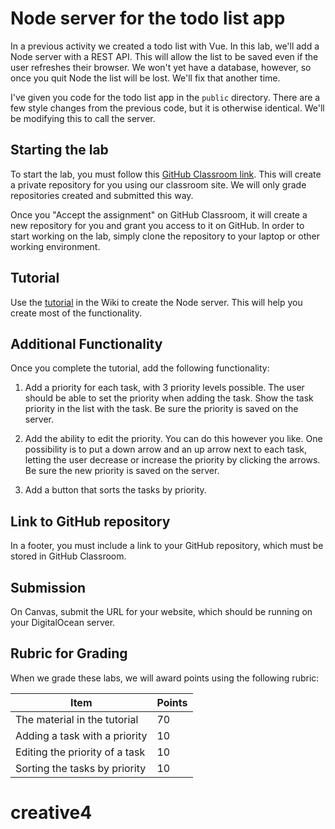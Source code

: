 # Node server for the todo list app

In a previous activity we created a todo list with Vue. In this lab, we'll add a Node server with a
REST API.  This will allow the list to be saved even if the user refreshes their browser. We won't
yet have a database, however, so once you quit Node the list will be lost. We'll fix that another
time.

I've given you code for the todo list app in the `public` directory. There are a few style
changes from the previous code, but it is otherwise identical. We'll be modifying this to
call the server.

## Starting the lab

To start the lab, you must follow this [GitHub Classroom
link](https://classroom.github.com/a/8RMunhwX). This will create a private repository for you using
our classroom site. We will only grade repositories created and submitted this way.

Once you "Accept the assignment" on GitHub Classroom, it will create a new repository for you and
grant you access to it on GitHub. In order to start working on the lab, simply clone the repository
to your laptop or other working environment.

## Tutorial

Use the [tutorial](https://github.com/BYU-CS260-Winter-2018/lab4/wiki)
in the Wiki to create the Node server. This will help you create most
of the functionality.

## Additional Functionality

Once you complete the tutorial, add the following functionality:

1. Add a priority for each task, with 3 priority levels possible. The
user should be able to set the priority when adding the task. Show the
task priority in the list with the task. Be sure the priority is saved
on the server.

1. Add the ability to edit the priority. You can do this however you
like. One possibility is to put a down arrow and an up arrow next to
each task, letting the user decrease or increase the priority by
clicking the arrows. Be sure the new priority is saved on the server.

1. Add a button that sorts the tasks by priority.

## Link to GitHub repository

In a footer, you must include a link to your GitHub repository, which must be
stored in GitHub Classroom.

## Submission

On Canvas, submit the URL for your website, which should be running on
your DigitalOcean server.

## Rubric for Grading

When we grade these labs, we will award points using the following
rubric:

Item                                  | Points
------------------------------------- | ---------
The material in the tutorial          | 70
Adding a task with a priority         | 10
Editing the priority of a task        | 10
Sorting the tasks by priority         | 10

# creative4

